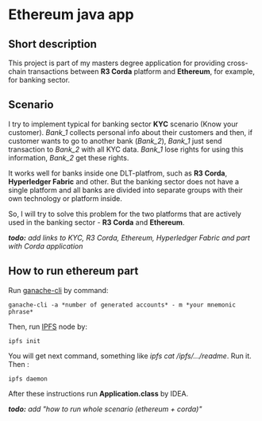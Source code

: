# Ethereum java app

## Short description
This project is part of my masters degree application for providing 
cross-chain transactions between **R3 Corda** platform and **Ethereum**, for example, for banking sector.


## Scenario
I try to implement typical for banking sector **KYC** scenario (Know your customer). 
*Bank_1* collects personal info about their customers and then, 
if customer wants to go to another bank (*Bank_2*), 
*Bank_1* just send transaction to *Bank_2* with all KYC data. *Bank_1* lose rights for using this information, *Bank_2* get these rights. 


It works well for banks inside one DLT-platfrom, such as **R3 Corda**, **Hyperledger Fabric** and other.
But the banking sector does not have a single platform and 
all banks are divided into separate groups with their own technology or platform inside.

So, I will try to solve this problem for the two platforms that are actively used in the banking sector - **R3 Corda** and **Ethereum**.

_**todo:** add links to KYC, R3 Corda, Ethereum, Hyperledger Fabric and part with Corda application_


## How to run ethereum part

Run [ganache-cli](https://github.com/trufflesuite/ganache-cli) by command:
```
ganache-cli -a *number of generated accounts* - m *your mnemonic phrase*
```

Then, run [IPFS](https://docs-beta.ipfs.io/how-to/command-line-quick-start/#install-ipfs) node by:
```
ipfs init
```

You will get next command, something like _ipfs cat /ipfs/.../readme_. Run it. Then :
```
ipfs daemon
```

After these instructions run **Application.class** by IDEA.



_**todo:** add "how to run whole scenario (ethereum + corda)"_
